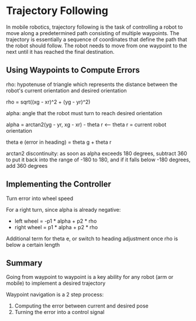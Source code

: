 # Trajectory Following

In mobile robotics, trajectory following is the task of controlling a robot to move along a predetermined path consisting of multiple waypoints. The trajectory is essentially a sequence of coordinates that define the path that the robot should follow. The robot needs to move from one waypoint to the next until it has reached the final destination.

## Using Waypoints to Compute Errors

rho: hypotenuse of triangle which represents the distance between the robot's current orientation and desired orientation

rho = sqrt((xg - xr)^2 + (yg - yr)^2)

alpha: angle that the robot must turn to reach desired orientation

alpha = arctan2(yg - yr, xg - xr) - theta r <-- theta r = current robot orientation

theta e (error in heading) = theta g + theta r

arctan2 discontinuity: as soon as alpha exceeds 180 degrees, subtract 360 to put it back into the range of -180 to 180, and if it falls below -180 degrees, add 360 degrees

## Implementing the Controller

Turn error into wheel speed

For a right turn, since alpha is already negative:

- left wheel = -p1 * alpha + p2 * rho
- right wheel = p1 * alpha + p2 * rho

Additional term for theta e, or switch to heading adjustment once rho is below a certain length

## Summary

Going from waypoint to waypoint is a key ability for any robot (arm or mobile) to implement a desired trajectory

Waypoint navigation is a 2 step process:

1. Computing the error between current and desired pose
2. Turning the error into a control signal